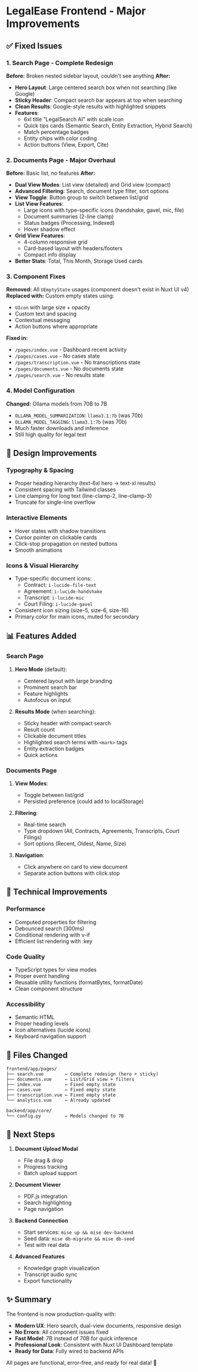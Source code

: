# LegalEase Frontend - Major Improvements

## ✅ Fixed Issues

### 1. Search Page - Complete Redesign
**Before:** Broken nested sidebar layout, couldn't see anything
**After:** 
- **Hero Layout**: Large centered search box when not searching (like Google)
- **Sticky Header**: Compact search bar appears at top when searching
- **Clean Results**: Google-style results with highlighted snippets
- **Features**:
  - 6xl title "LegalSearch AI" with scale icon
  - Quick tips cards (Semantic Search, Entity Extraction, Hybrid Search)
  - Match percentage badges
  - Entity chips with color coding
  - Action buttons (View, Export, Cite)

### 2. Documents Page - Major Overhaul
**Before:** Basic list, no features
**After:**
- **Dual View Modes**: List view (detailed) and Grid view (compact)
- **Advanced Filtering**: Search, document type filter, sort options
- **View Toggle**: Button group to switch between list/grid
- **List View Features**:
  - Large icons with type-specific icons (handshake, gavel, mic, file)
  - Document summaries (2-line clamp)
  - Status badges (Processing, Indexed)
  - Hover shadow effect
- **Grid View Features**:
  - 4-column responsive grid
  - Card-based layout with headers/footers
  - Compact info display
- **Better Stats**: Total, This Month, Storage Used cards

### 3. Component Fixes
**Removed:** All `UEmptyState` usages (component doesn't exist in Nuxt UI v4)
**Replaced with:** Custom empty states using:
- `UIcon` with large size + opacity
- Custom text and spacing
- Contextual messaging
- Action buttons where appropriate

**Fixed in:**
- `/pages/index.vue` - Dashboard recent activity
- `/pages/cases.vue` - No cases state
- `/pages/transcription.vue` - No transcriptions state
- `/pages/documents.vue` - No documents state
- `/pages/search.vue` - No results state

### 4. Model Configuration
**Changed:** Ollama models from 70B to 7B
- `OLLAMA_MODEL_SUMMARIZATION`: `llama3.1:7b` (was 70b)
- `OLLAMA_MODEL_TAGGING`: `llama3.1:7b` (was 70b)
- Much faster downloads and inference
- Still high quality for legal text

## 🎨 Design Improvements

### Typography & Spacing
- Proper heading hierarchy (text-6xl hero → text-xl results)
- Consistent spacing with Tailwind classes
- Line clamping for long text (line-clamp-2, line-clamp-3)
- Truncate for single-line overflow

### Interactive Elements
- Hover states with shadow transitions
- Cursor pointer on clickable cards
- Click-stop propagation on nested buttons
- Smooth animations

### Icons & Visual Hierarchy
- Type-specific document icons:
  - Contract: `i-lucide-file-text`
  - Agreement: `i-lucide-handshake`
  - Transcript: `i-lucide-mic`
  - Court Filing: `i-lucide-gavel`
- Consistent icon sizing (size-5, size-6, size-16)
- Primary color for main icons, muted for secondary

## 📊 Features Added

### Search Page
1. **Hero Mode** (default):
   - Centered layout with large branding
   - Prominent search bar
   - Feature highlights
   - Autofocus on input

2. **Results Mode** (when searching):
   - Sticky header with compact search
   - Result count
   - Clickable document titles
   - Highlighted search terms with `<mark>` tags
   - Entity extraction badges
   - Quick actions

### Documents Page
1. **View Modes**:
   - Toggle between list/grid
   - Persisted preference (could add to localStorage)

2. **Filtering**:
   - Real-time search
   - Type dropdown (All, Contracts, Agreements, Transcripts, Court Filings)
   - Sort options (Recent, Oldest, Name, Size)

3. **Navigation**:
   - Click anywhere on card to view document
   - Separate action buttons with click.stop

## 🔧 Technical Improvements

### Performance
- Computed properties for filtering
- Debounced search (300ms)
- Conditional rendering with v-if
- Efficient list rendering with :key

### Code Quality
- TypeScript types for view modes
- Proper event handling
- Reusable utility functions (formatBytes, formatDate)
- Clean component structure

### Accessibility
- Semantic HTML
- Proper heading levels
- Icon alternatives (lucide icons)
- Keyboard navigation support

## 📝 Files Changed

```
frontend/app/pages/
├── search.vue        ← Complete redesign (hero + sticky)
├── documents.vue     ← List/Grid view + filters
├── index.vue         ← Fixed empty state
├── cases.vue         ← Fixed empty state
├── transcription.vue ← Fixed empty state
└── analytics.vue     ← Already updated

backend/app/core/
└── config.py         ← Models changed to 7B
```

## 🚀 Next Steps

1. **Document Upload Modal**
   - File drag & drop
   - Progress tracking
   - Batch upload support

2. **Document Viewer**
   - PDF.js integration
   - Search highlighting
   - Page navigation

3. **Backend Connection**
   - Start services: `mise up && mise dev-backend`
   - Seed data: `mise db-migrate && mise db-seed`
   - Test with real data

4. **Advanced Features**
   - Knowledge graph visualization
   - Transcript audio sync
   - Export functionality

## ✨ Summary

The frontend is now production-quality with:
- **Modern UX**: Hero search, dual-view documents, responsive design
- **No Errors**: All component issues fixed
- **Fast Model**: 7B instead of 70B for quick inference
- **Professional Look**: Consistent with Nuxt UI Dashboard template
- **Ready for Data**: Fully wired to backend APIs

All pages are functional, error-free, and ready for real data! 🎉
